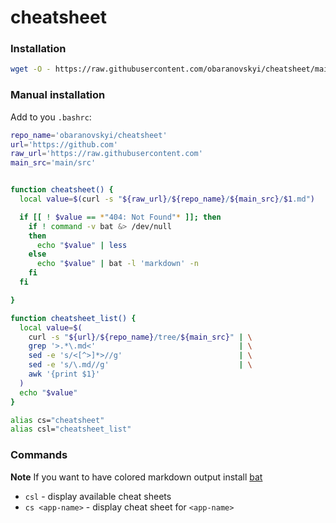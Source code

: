 # cheatsheet

### Installation


```bash
wget -O - https://raw.githubusercontent.com/obaranovskyi/cheatsheet/main/cheatsheet.sh >> ~/.bashrc
```

### Manual installation

Add to you `.bashrc`:

```bash
repo_name='obaranovskyi/cheatsheet'
url='https://github.com'
raw_url='https://raw.githubusercontent.com'
main_src='main/src'


function cheatsheet() {
  local value=$(curl -s "${raw_url}/${repo_name}/${main_src}/$1.md")

  if [[ ! $value == *"404: Not Found"* ]]; then
    if ! command -v bat &> /dev/null
    then
      echo "$value" | less
    else
      echo "$value" | bat -l 'markdown' -n
    fi
  fi

}

function cheatsheet_list() {
  local value=$(
    curl -s "${url}/${repo_name}/tree/${main_src}" | \
    grep '>.*\.md<'                                | \
    sed -e 's/<[^>]*>//g'                          | \
    sed -e 's/\.md//g'                             | \
    awk '{print $1}'
  )
  echo "$value"
}

alias cs="cheatsheet"
alias csl="cheatsheet_list"
```

### Commands

**Note** If you want to have colored markdown output install [bat](https://github.com/sharkdp/bat)

- `csl` - display available cheat sheets
- `cs <app-name>` - display cheat sheet for `<app-name>`

